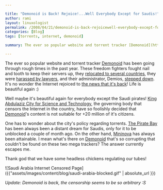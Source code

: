 ```yaml
---

title: "Demonoid is Back! Rejoice!...Well Everybody Except for Saudis!"
author: rami
layout: linuxologist
permalink: /2008/04/21/demonoid-is-back-rejoicewell-everybody-except-for-saudis
categories: [Blog]
tags: [torrents, internet, demonoid]

summary: The ever so popular website and torrent tracker [Demonoid](http://www.demonoid.com) has been going through rough times in the past year. These freedom fighters fought nail and tooth to keep their servers up, they [relocated to several countries](http://torrentfreak.com/demonoid-tracker-moves-to-ukraine-080316/), they were [harassed by lawyers](http://torrentfreak.com/backdoor-to-banning-all-canadian-bittorrent-sites-071125/), and their administrator, Demios, [stepped down](http://torrentfreak.com/demonoid-to-be-resurrected-under-new-admin-080410/). It's no wonder the Internet rejoiced to [the news that it's back](http://torrentfreak.com/demonoid-is-back-080411/)! Life is beautiful again :)

---
```


The ever so popular website and torrent tracker [Demonoid](http://www.demonoid.com) has been going through rough times in the past year. These freedom fighters fought nail and tooth to keep their servers up, they [relocated to several countries](http://torrentfreak.com/demonoid-tracker-moves-to-ukraine-080316/), they were [harassed by lawyers](http://torrentfreak.com/backdoor-to-banning-all-canadian-bittorrent-sites-071125/), and their administrator, Demios, [stepped down](http://torrentfreak.com/demonoid-to-be-resurrected-under-new-admin-080410/). It's no wonder the Internet rejoiced to [the news that it's back](http://torrentfreak.com/demonoid-is-back-080411/)! Life is beautiful again :)


Well maybe it's beautiful again for everybody except the Saudi pirates! [King Abdulaziz City for Science and Technology](http://en.wikipedia.org/wiki/King_Abdulaziz_City_for_Science_&_Technology), the governing body that censors the Internet in the country, have so foolishly decided that [Demonoid](http://www.demonoid.com)'s content is not suitable for +20 million of it's citizens.

One has to wonder about the city's policy regarding torrents. [The Pirate Bay](http://www.thepiratebay.org) has been always been a distant dream for Saudis, only for it to be unblocked a couple of month ago. On the other hand, [Mininova](http://www.mininova.org) has always been attainable. I mean what's there on [Demonoid](http://www.demonoid.com) that's so corrupting that couldn't be found on these two mega trackers? The answer currently escapes me.

Thank god that we have some headless chickens regulating our tubes!

![Saudi Arabia Internet Censored Page]({{"assets/images/content/blog/saudi-arabia-blocked.gif" | absolute_url }})

_Update: Demonoid is back, the censorship seems to be so arbitrary :S_
